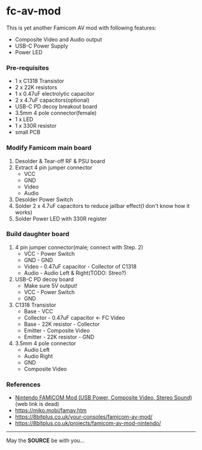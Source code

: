 fc-av-mod
=========

This is yet another Famicom AV mod with following features:
- Composite Video and Audio output
- USB-C Power Supply
- Power LED

### Pre-requisites

- 1 x C1318 Transistor
- 2 x 22K resistors
- 1 x 0.47uF electrolytic capacitor
- 2 x 4.7uF capacitors(optional)
- USB-C PD decoy breakout board
- 3.5mm 4 pole connector(female)
- 1 x LED
- 1 x 330R resistor
- small PCB

### Modify Famicom main board

1. Desolder & Tear-off RF & PSU board
2. Extract 4 pin jumper connector
    - VCC
    - GND
    - Video
    - Audio
2. Desolder Power Switch
3. Solder 2 x 4.7uF capacitors to reduce jailbar effect(I don't know how it works)
4. Solder Power LED with 330R register

### Build daughter board

1. 4 pin jumper connector(male; connect with Step. 2)
    - VCC - Power Switch
    - GND - GND
    - Video - 0.47uF capacitor - Collector of C1318
    - Audio - Audio Left & Right(TODO: Streo?)
2. USB-C PD decoy board
    - Make sure 5V output!
    - VCC - Power Switch
    - GND
3. C1318 Transistor
    - Base - VCC
    - Collector - 0.47uF capacitor <- FC Video
    - Base - 22K resistor - Collector
    - Emitter - Composite Video
    - Emitter - 22K resistor - GND
4. 3.5mm 4 pole connector
    - Audio Left
    - Audio Right
    - GND
    - Composite Video

### References

- [Nintendo FAMICOM Mod (USB Power, Composite Video, Stereo Sound)](FamicomMod.pdf) (web link is dead)
- https://miko.mobi/famav.htm
- https://8bitplus.co.uk/your-consoles/famicom-av-mod/
- https://8bitplus.co.uk/projects/famicom-av-mod-nintendo/

---
May the **SOURCE** be with you...


